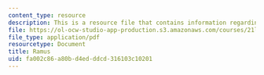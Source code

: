 ```yaml
---
content_type: resource
description: This is a resource file that contains information regarding ramus.
file: https://ol-ocw-studio-app-production.s3.amazonaws.com/courses/21l-705-major-authors-john-milton-spring-2008/fa002c86a80bd4edddcd316103c10201_MIT21L_705S08_ramus.pdf
file_type: application/pdf
resourcetype: Document
title: Ramus
uid: fa002c86-a80b-d4ed-ddcd-316103c10201
---
```

